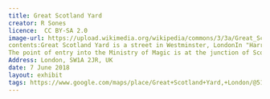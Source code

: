 ```yaml
---
title: Great Scotland Yard
creator: R Sones
licence:  CC BY-SA 2.0
image-url: https://upload.wikimedia.org/wikipedia/commons/3/3a/Great_Scotland_Yard_SW1_-_geograph.org.uk_-_1623573.jpg
contents:Great Scotland Yard is a street in Westminster, LondonIn "Harry Potter and the Half-Blood Prince" , when Harry and Mr. Weasley went to a hearing for using magic in front of Muggles, they entered the Ministry of Magic through a red telephone booth here. In "Harry Potter and the Order of the Phoenix", Weasley also took Harry through here to enter the Ministry of Magic and attend disciplinary hearings.
The point of entry into the Ministry of Magic is at the junction of Scotland Square and Great Scotland Yard. Unfortunately, the red telephone booth is only a filming prop. If visitors come to sightseeing, they will not see the red telephone booth.
Address: London, SW1A 2JR, UK
date: 7 June 2018
layout: exhibit
tags: https://www.google.com/maps/place/Great+Scotland+Yard,+London/@51.5063501,-0.1279579,17z/data=!3m1!4b1!4m5!3m4!1s0x487604cf07b5bca7:0x6bc6e7b25853dff8!8m2!3d51.5063501!4d-0.1257692
---
```

